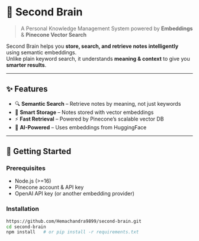 # 🧠 Second Brain
> A Personal Knowledge Management System powered by **Embeddings** & **Pinecone Vector Search**


Second Brain helps you **store, search, and retrieve notes intelligently** using semantic embeddings.  
Unlike plain keyword search, it understands **meaning & context** to give you **smarter results**.  

---

## ✨ Features
- 🔍 **Semantic Search** – Retrieve notes by meaning, not just keywords  
- 📒 **Smart Storage** – Notes stored with vector embeddings  
- ⚡ **Fast Retrieval** – Powered by Pinecone’s scalable vector DB  
- 🧠 **AI-Powered** – Uses embeddings from HuggingFace  

---

## 🚀 Getting Started

### Prerequisites
- Node.js (>=16) 
- Pinecone account & API key  
- OpenAI API key (or another embedding provider)  

### Installation
```bash
https://github.com/Hemachandra9899/second-brain.git
cd second-brain
npm install   # or pip install -r requirements.txt
```

